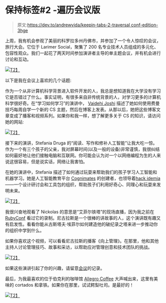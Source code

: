 # 保持标签#2 -遍历会议版

> 原文:[https://dev.to/andrewvida/keepin-tabs-2-traversal conf-edition-3hge](https://dev.to/andrewvida/keepin-tabs-2---traversalconf-edition-3hge)

上周，我有机会参观了美丽的科罗拉多州丹佛市，并参加了一个令人惊叹的会议，旅行大会。它位于 Larimer Social，聚集了 200 名专业技术人员组成的多元化、包容性观众。我们一起花了两天时间参加演讲者主导的单主题会议，并有机会进行讨论和互动。

[![](../Images/b85d5e96344fed8d919b8f87afc82914.png)T2】](https://traversalconf.com)

以下是我在会议上喜欢的几个话题:

作为一个从非计算机科学背景进入软件开发的人，我总是想知道我在大学没有学习它是否错过了什么。事实证明，有很多来自非传统背景的人，对学习更多的计算机科学很好奇。在“学习如何学习”的演讲中， [Vaidehi Joshi](https://twitter.com/vaidehijoshi) 描述了她如何使用费曼技巧每周自学一个新的 CS 主题，然后在博客上发表。从那以后，她把这些博客文章变成了播客和视频系列。如果你和我一样，想了解更多关于 CS 的知识，请访问她的网站:

[![](../Images/202b67a6283ad4436a71fc66c27c93bf.png)T2】](https://medium.com/basecs)

接下来的演讲，Stefania Druga 的“阅读、写作和修补人工智能”让我大吃一惊。作为一个有三个孩子的父亲，我对屏幕时间(以及一般的设备)非常谨慎，我很纠结如何最好地让他们接触电脑和互联网。你可能会认为对一个以网络编程为生的人来说这很容易，但是说实话，网络让我害怕。

在她的演讲中，Stefania 描述了如何通过玩耍来帮助我们的孩子学习人工智能和机器学习。她是人工智能教育平台 [Cognimates](https://mitmedialab.github.io/cognimates-website/about/) 的创建者，也领导着[hack idemia](http://www.hackidemia.com)——一个设计研讨会和工具包的组织，帮助孩子们利用好奇心、同理心和玩耍来发明未来。

[![](../Images/d55a66503737c76a0f645f2735893495.png)T2】](http://mitmedialab.github.io/cognimates-website/projects/)

我很兴奋地观看了 Nickolas 的意思是“艾菲尔铁塔”的现场直播，因为我之前在 [RubyConf](https://www.youtube.com/watch?v=RslVT-L2A40) 看过它的录制。尼古拉斯是一个很棒的讲故事的人，这个演讲既有趣又有启发性。看看你能从古斯塔夫·埃菲尔如何建造他的破纪录之塔来进一步推动你的组织中学到什么。

如果你喜欢这个视频，可以看看尼古拉斯的播客《向上管理》。在那里，他和其他主持人讨论管理技巧、故事和采访，以帮助应对管理创意和技术团队的挑战。

[![](../Images/ed1908d4600f68b0571377d0ccd8bf05.png)T2】](http://www.managingup.show)

如果这些演讲引起了你的兴趣，请留意[会议](http://confreaks.tv)的记录。

最后，为我最喜欢的位于伯克利的咖啡馆 [Allegro Coffee](https://www.allegrocoffee.com) 大声喊出来，这里有美味的 cortados 和拿铁。如果你在那里，试试鳄梨吐司。是最好的！

[![](../Images/ab7330d374e805d3e9fff21ffb22374b.png)T2】](https://www.allegrocoffee.com)
